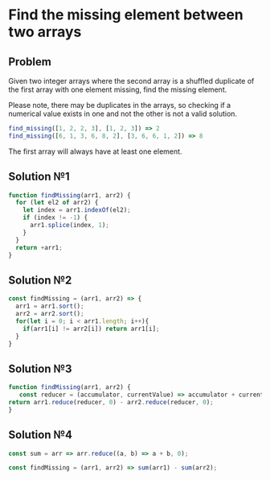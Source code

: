 # Find the missing element between two arrays

## Problem
Given two integer arrays where the second array is a shuffled duplicate of the first array with one element missing, find the missing element.

Please note, there may be duplicates in the arrays, so checking if a numerical value exists in one and not the other is not a valid solution.

```javascript
find_missing([1, 2, 2, 3], [1, 2, 3]) => 2
find_missing([6, 1, 3, 6, 8, 2], [3, 6, 6, 1, 2]) => 8
```

The first array will always have at least one element.  

## Solution №1
```javascript
function findMissing(arr1, arr2) {
  for (let el2 of arr2) {
    let index = arr1.indexOf(el2);
    if (index != -1) {
      arr1.splice(index, 1);
    }
  }
  return +arr1;
}

```

## Solution №2
```javascript
const findMissing = (arr1, arr2) => {
  arr1 = arr1.sort();
  arr2 = arr2.sort();
  for(let i = 0; i < arr1.length; i++){
    if(arr1[i] != arr2[i]) return arr1[i];
  }
}
```

## Solution №3
```javascript
function findMissing(arr1, arr2) {
   const reducer = (accumulator, currentValue) => accumulator + currentValue
return arr1.reduce(reducer, 0) - arr2.reduce(reducer, 0);
}
```

## Solution №4
```javascript
const sum = arr => arr.reduce((a, b) => a + b, 0);

const findMissing = (arr1, arr2) => sum(arr1) - sum(arr2);
```
